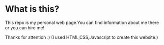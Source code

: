 # What is this?

This repo is my personal web page.You can find information about me there or you can hire me!

Thanks for attention :)
(I used HTML,CSS,Javascript to create this website.) 
